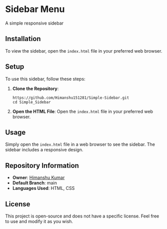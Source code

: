 <h1>Sidebar Menu</h1>
    <p>A simple responsive sidebar</p>

<h2>Installation</h2>
    <p>To view the sidebar, open the <code>index.html</code> file in your preferred web browser.</p>

<h2>Setup</h2>
    <p>To use this sidebar, follow these steps:</p>
    <ol>
        <li><strong>Clone the Repository</strong>:
            <pre><code>https://github.com/Himanshu151281/Simple-Sidebar.git
cd Simple_Sidebar</code></pre>
        </li>
        <li><strong>Open the HTML File</strong>: Open the <code>index.html</code> file in your preferred web browser.</li>
    </ol>

<h2>Usage</h2>
    <p>Simply open the <code>index.html</code> file in a web browser to see the sidebar. The sidebar includes a responsive design.</p>

<h2>Repository Information</h2>
    <ul>
        <li><strong>Owner</strong>: <a href="https://github.com/Himanshu151281">Himanshu Kumar</a></li>
        <li><strong>Default Branch</strong>: main</li>
        <li><strong>Languages Used</strong>: HTML, CSS</li>
    </ul>

<h2>License</h2>
    <p>This project is open-source and does not have a specific license. Feel free to use and modify it as you wish.</p>
